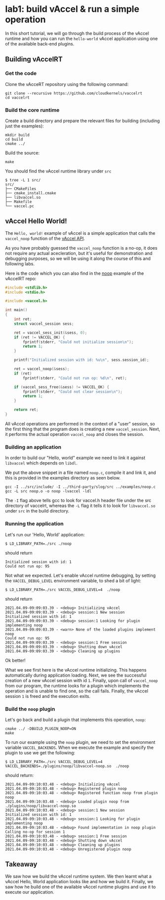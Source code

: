 # lab1: build vAccel & run a simple operation

In this short tutorial, we will go through the build process of the vAccel
runtime and how you can run the `hello-world` vAccel application using one
of the available back-end plugins.

## Building vAccelRT

### Get the code

Clone the vAcceRT repository using the following command:

```
git clone --recursive https://github.com/cloudkernels/vaccelrt
cd vaccelrt
```

### Build the core runtime

Create a build directory and prepare the relevant files for building (including
just the examples):

```
mkdir build
cd build
cmake ../
```

Build the source:

```
make
```

You should find the vAccel runtime library under `src`

```
$ tree -L 1 src/
src/
├── CMakeFiles
├── cmake_install.cmake
├── libvaccel.so
├── Makefile
└── vaccel.pc

```

## vAccel Hello World!

The `Hello, world!` example of vAccel is a simple application that calls the
`vaccel_noop` function of the [vAccel API](https://docs.vaccel.org/api).

As you have probably guessed the `vaccel_noop` function is a no-op, it does not
require any actual acecleration, but it's useful for demonstration and debugging
purposes, so we will be using it along the course of this and following labs.

Here is the code which you can also find in the
[noop](https://github.com/cloudkernels/vaccelrt/blob/master/examples/noop.c)
example of the vAccelRT repo:

```C
#include <stdlib.h>
#include <stdio.h>

#include <vaccel.h>

int main()
{
	int ret;
	struct vaccel_session sess;

	ret = vaccel_sess_init(&sess, 0);
	if (ret != VACCEL_OK) {
		fprintf(stderr, "Could not initialize session\n");
		return 1;
	}

	printf("Initialized session with id: %u\n", sess.session_id);

	ret = vaccel_noop(&sess);
	if (ret)
		fprintf(stderr, "Could not run op: %d\n", ret);

	if (vaccel_sess_free(&sess) != VACCEL_OK) {
		fprintf(stderr, "Could not clear session\n");
		return 1;
	}

	return ret;
}
```

All vAccel operations are performed in the context of a "user" session, so the
first thing that the program does is creating a new `vaccel_session`.
Next, it performs the actual operation `vaccel_noop` and closes the session.

### Building an application

In order to build our "Hello, world" example we need to link it against
`libvaccel` which depends on `libdl`.

We put the above snippet in a file named `noop.c`, compile it and link
it, and this is provided in the examples directory as seen below.


```
gcc -I ../src/include/ -I ../third-party/slog/src ../examples/noop.c
gcc -L src noop.o -o noop -lvaccel -ldl
```

The `-I` flag above tells gcc to look for vaccel.h header file under the src
directory of vaccelrt, whereas the `-L` flag it tells it to look for
`libvaccel.so` under `src` in the build directory.

### Running the application

Let's run our 'Hello, World' application:

```
$ LD_LIBRARY_PATH=./src ./noop
```
should return
```
Initialized session with id: 1
Could not run op: 95
```

Not what we expected. Let's enable vAccel runtime debugging, by setting the
`VACCEL_DEBUG_LEVEL` environment variable, to shed a bit of light:

```
$ LD_LIBRARY_PATH=./src VACCEL_DEBUG_LEVEL=4  ./noop
```
should return
```
2021.04.09-09:09:03.39 - <debug> Initializing vAccel
2021.04.09-09:09:03.39 - <debug> session:1 New session
Initialized session with id: 1
2021.04.09-09:09:03.39 - <debug> session:1 Looking for plugin implementing noop
2021.04.09-09:09:03.39 - <warn> None of the loaded plugins implement noop
Could not run op: 95
2021.04.09-09:09:03.39 - <debug> session:1 Free session
2021.04.09-09:09:03.39 - <debug> Shutting down vAccel
2021.04.09-09:09:03.39 - <debug> Cleaning up plugins
```

Ok better!

What we see first here is the vAccel runtime initializing. This happens
automatically during application loading. Next, we see the successful
creation of a new vAccel session with id `1`. Finally, upon call of
`vaccel_noop` from our program, the runtime looks for a plugin which implements
the operation and is unable to find one, so the call fails. Finally, the
vAccel session `1` is freed and the execution exits.

### Build the `noop` plugin

Let's go back and build a plugin that implements this operation, `noop`:

```
cmake ../ -DBUILD_PLUGIN_NOOP=ON
make
```

To run our example using the `noop` plugin, we need to set the environment
variable `VACCEL_BACKENDS`. When we execute the example and specify the
plugin to use we get the following:

```
$ LD_LIBRARY_PATH=./src VACCEL_DEBUG_LEVEL=4 VACCEL_BACKENDS=./plugins/noop/libvaccel-noop.so  ./noop
```
should return:

```
2021.04.09-09:10:03.48 - <debug> Initializing vAccel
2021.04.09-09:10:03.48 - <debug> Registered plugin noop
2021.04.09-09:10:03.48 - <debug> Registered function noop from plugin noop
2021.04.09-09:10:03.48 - <debug> Loaded plugin noop from ./plugins/noop/libvaccel-noop.so
2021.04.09-09:10:03.48 - <debug> session:1 New session
Initialized session with id: 1
2021.04.09-09:10:03.48 - <debug> session:1 Looking for plugin implementing noop
2021.04.09-09:10:03.48 - <debug> Found implementation in noop plugin
Calling no-op for session 1
2021.04.09-09:10:03.48 - <debug> session:1 Free session
2021.04.09-09:10:03.48 - <debug> Shutting down vAccel
2021.04.09-09:10:03.48 - <debug> Cleaning up plugins
2021.04.09-09:10:03.48 - <debug> Unregistered plugin noop
```

## Takeaway

We saw how we build the vAccel runtime system. We then learnt what a vAccel
Hello, World application looks like and how we build it. Finally, we saw how
he build one of the available vAccel runtime plugins and use it to execute our
application.
